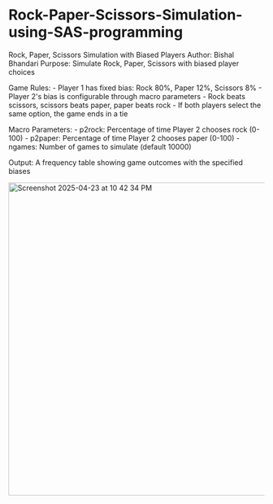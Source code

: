 # Rock-Paper-Scissors-Simulation-using-SAS-programming

 Rock, Paper, Scissors Simulation with Biased Players
   Author: Bishal Bhandari
   Purpose: Simulate Rock, Paper, Scissors with biased player choices

   Game Rules:
     - Player 1 has fixed bias: Rock 80%, Paper 12%, Scissors 8%
     - Player 2's bias is configurable through macro parameters
     - Rock beats scissors, scissors beats paper, paper beats rock
     - If both players select the same option, the game ends in a tie


   Macro Parameters:
     - p2rock: Percentage of time Player 2 chooses rock (0-100)
     - p2paper: Percentage of time Player 2 chooses paper (0-100)
     - ngames: Number of games to simulate (default 10000)


   Output: A frequency table showing game outcomes with the specified biases


<img width="616" alt="Screenshot 2025-04-23 at 10 42 34 PM" src="https://github.com/user-attachments/assets/15868e08-8319-46fb-8eff-7552baf314d6" />
